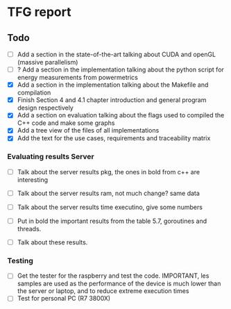 # TFG report

## Todo
- [ ] Add a section in the state-of-the-art talking about CUDA and openGL (massive parallelism)
- [ ] ? Add a section in the implementation talking about the python script for energy measurements from powermetrics
- [x] Add a section in the implementation talking about the Makefile and compilation
- [x] Finish Section 4 and 4.1 chapter introduction and general program design respectively 
- [x] Add a section on evaluation talking about the flags used to compiled the C++ code and make some graphs
- [x] Add a tree view of the files of all implementations
- [x] Add the text for the use cases, requirements and traceability matrix

### Evaluating results Server
- [ ] Talk about the server results pkg, the ones in bold from c++ are interesting
- [ ] Talk about the server results ram, not much change? same data
- [ ] Talk about the server results time executino, give some numbers 

- [ ] Put in bold the important results from the table 5.7, goroutines and threads.
- [ ] Talk about these results.

### Testing
- [ ] Get the tester for the raspberry and test the code. IMPORTANT, les samples are used as the performance of the device is much lower than the server or laptop, and to reduce extreme execution times
- [ ] Test for personal PC (R7 3800X)